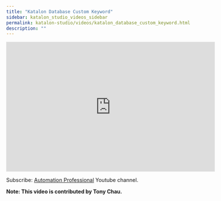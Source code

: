 ```yaml
---
title: "Katalon Database Custom Keyword"
sidebar: katalon_studio_videos_sidebar
permalink: katalon-studio/videos/katalon_database_custom_keyword.html
description: ""
---
```

<iframe width="560" height="349" src="https://www.youtube.com/embed/B0f0xOIsQtE?autoplay=1" frameborder="0" allowfullscreen="allowfullscreen">&nbsp;</iframe>

Subscribe: [Automation Professional](https://www.youtube.com/channel/UCrrU5Zyyj7HcLPDKyTA1a-g/playlists) Youtube channel.

**Note: This video is contributed by Tony Chau.**